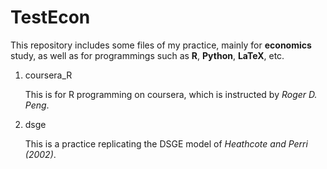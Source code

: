 TestEcon
=========

This repository includes some files of my practice, mainly for **economics** study, as well as for programmings such as **R**, **Python**, **LaTeX**, etc. 

1. coursera_R
   
   This is for R programming on coursera, which is instructed by *Roger D. Peng*. 

2. dsge
   
   This is a practice replicating the DSGE model of *Heathcote and Perri (2002)*.


   
